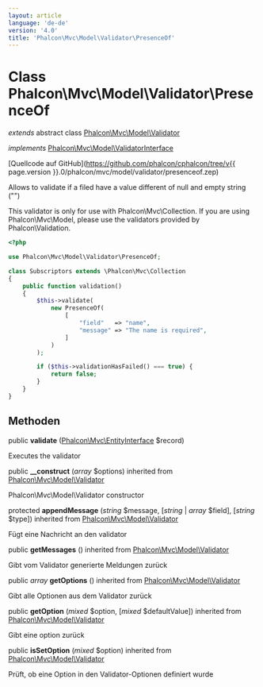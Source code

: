 ```yaml
---
layout: article
language: 'de-de'
version: '4.0'
title: 'Phalcon\Mvc\Model\Validator\PresenceOf'
---
```

# Class **Phalcon\Mvc\Model\Validator\PresenceOf**

*extends* abstract class [Phalcon\Mvc\Model\Validator](Phalcon_Mvc_Model_Validator)

*implements* [Phalcon\Mvc\Model\ValidatorInterface](Phalcon_Mvc_Model_ValidatorInterface)

[Quellcode auf GitHub](https://github.com/phalcon/cphalcon/tree/v{{ page.version }}.0/phalcon/mvc/model/validator/presenceof.zep)

Allows to validate if a filed have a value different of null and empty string ("")

This validator is only for use with Phalcon\Mvc\Collection. If you are using Phalcon\Mvc\Model, please use the validators provided by Phalcon\Validation.

```php
<?php

use Phalcon\Mvc\Model\Validator\PresenceOf;

class Subscriptors extends \Phalcon\Mvc\Collection
{
    public function validation()
    {
        $this->validate(
            new PresenceOf(
                [
                    "field"   => "name",
                    "message" => "The name is required",
                ]
            )
        );

        if ($this->validationHasFailed() === true) {
            return false;
        }
    }
}

```

## Methoden

public **validate** ([Phalcon\Mvc\EntityInterface](Phalcon_Mvc_EntityInterface) $record)

Executes the validator

public **__construct** (*array* $options) inherited from [Phalcon\Mvc\Model\Validator](Phalcon_Mvc_Model_Validator)

Phalcon\Mvc\Model\Validator constructor

protected **appendMessage** (*string* $message, [*string* | *array* $field], [*string* $type]) inherited from [Phalcon\Mvc\Model\Validator](Phalcon_Mvc_Model_Validator)

Fügt eine Nachricht an den validator

public **getMessages** () inherited from [Phalcon\Mvc\Model\Validator](Phalcon_Mvc_Model_Validator)

Gibt vom Validator generierte Meldungen zurück

public *array* **getOptions** () inherited from [Phalcon\Mvc\Model\Validator](Phalcon_Mvc_Model_Validator)

Gibt alle Optionen aus dem Validator zurück

public **getOption** (*mixed* $option, [*mixed* $defaultValue]) inherited from [Phalcon\Mvc\Model\Validator](Phalcon_Mvc_Model_Validator)

Gibt eine option zurück

public **isSetOption** (*mixed* $option) inherited from [Phalcon\Mvc\Model\Validator](Phalcon_Mvc_Model_Validator)

Prüft, ob eine Option in den Validator-Optionen definiert wurde